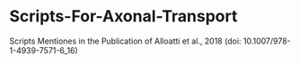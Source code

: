 # Scripts-For-Axonal-Transport
Scripts Mentiones in the Publication of Alloatti et al., 2018 (doi: 10.1007/978-1-4939-7571-6_16)
